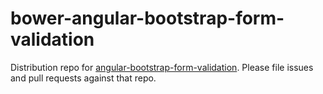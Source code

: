 # bower-angular-bootstrap-form-validation
Distribution repo for [angular-bootstrap-form-validation](https://github.com/assisrafael/angular-bootstrap-form-validation).
Please file issues and pull requests against that repo.
